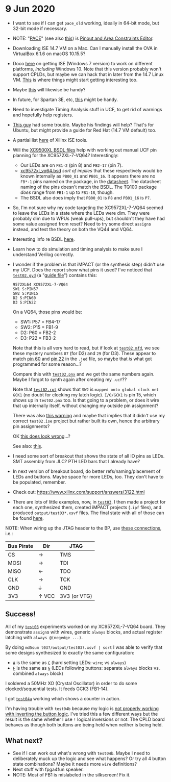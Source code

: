# 9 Jun 2020

*   I want to see if I can get `pace_old` working, ideally in 64-bit mode, but 32-bit mode if necessary.
*   NOTE: "[PACE](https://www.xilinx.com/support/documentation/sw_manuals/help/iseguide/mergedProjects/destech/html/cd_assigning_pins_in_chipviewer.htm#:~:text=PACE%20is%20a%20graphical%20interface,to%20a%20specific%20Xilinx%20device.&text=PACE%20allows%20you%20to%20make,you%20can%20automatically%20create%20a%20.)" (see also [this](https://www.xilinx.com/support/documentation/sw_manuals/xilinx11/ise_c_pin_assignment_pace.htm)) is [Pinout and Area Constraints Editor](https://www.xilinx.com/support/documentation/sw_manuals/help/iseguide/mergedProjects/pace/html/pace_b_overview.htm).
*   Downloading ISE 14.7 VM on a Mac. Can I manually install the OVA in VirtualBox 6.1.6 on macOS 10.15.5?
*   Doco [here](https://alchitry.com/pages/installing-ise) on getting ISE (Windows 7 version) to work on different platforms, *including* Windows 10. Note that this version probably won't support CPLDs, but maybe we can hack that in later from the 14.7 Linux VM. [This](https://alchitry.com/pages/installing-ise#:~:text=Creating%20a%20launcher%20in%20Linux) is where things might start getting interesting too.
*   Maybe [this](http://www.sethdepot.org/site/HdlLsiHardwareVendorsXilinxIseSW.html) will likewise be handy?
*   In future, for Spartan 3E, etc, [this](https://www.eevblog.com/forum/fpga/guide-getting-xilinx-ise-to-work-with-windows-8-64-bit/) might be handy.
*   Need to investigate Timing Analysis stuff in UCF, to get rid of warnings and hopefully help registers.
*   [This guy](https://www.philipzucker.com/install-webpack-ise-14-7-ubuntu-spartan-ax309-fpga-board/) had some trouble. Maybe his findings will help? That's for Ubuntu, but might provide a guide for Red Hat (14.7 VM default) too.
*   A partial list [here](http://www.siliconpr0n.com/eda/doku.php/xilinx:cli) of Xilinx ISE tools.
*   Will the [XC9500XL BSDL files](files/0021/xc9500xl.zip) help with working out manual UCF pin planning for the XC9572XL-7-VQ64? Interestingly:
    *   Our LEDs are on `FB1-2` (pin 8) and `FB2-17` (pin 7).
    *   [xc9572xl_vq64.bsd](files/0021/xc9572xl_vq64.bsd) *sort of implies* that these respectively would be known internally as `PB00_01` and `PB01_16`. It appears there are no `FB*-1` pins named on the package, in the [datasheet](https://www.xilinx.com/support/documentation/data_sheets/ds057.pdf#page=6). The datasheet naming of the pins doesn't match the BSDL. The TQ100 package *does* range from `FB1-1` up to `FB1-18`, though.
    *   The BSDL also does imply that `PB00_01` is `P8` and `PB01_16` is `P7`.
*   So, I'm not sure why my code targeting the XC9572XL-7-VQ64 seemed to leave the LEDs in a state where the LEDs were dim. They were probably dim due to WPUs (weak pull-ups), but shouldn't they have had some value assigned from reset? Need to try some direct `assign`s instead, and test the theory on both the VQ44 and VQ64.
*   Interesting info re BSDL [here](https://bsdl.info/details.htm?sid=e596df5721e3e10b88ca59b002289d77).
*   Learn how to do simulation and timing analysis to make sure I understand Verilog correctly.
*   I wonder if the problem is that iMPACT (or the synthesis step) didn't use my UCF. Does the report show what pins it used? I've noticed that [`test02.gyd`](https://github.com/algofoogle/sandpit/blob/4f4f00a3cd828e72d31a7270c61331c71f32281d/fpga/XC9572XL/test02/test02.gyd#L3) (a "[guide file](https://www.xilinx.com/support/answers/1270.html)") contains this:
    ```
    9572XL64 XC9572XL-7-VQ64
    SW1 S:PIN57
    SW2 S:PIN15
    D2 S:PIN60
    D3 S:PIN22
    ```
    On a VQ64, those pins would be:
    *   SW1: P57 = FB4-17
    *   SW2: P15 = FB1-9
    *   D2: P60 = FB2-2
    *   D3: P22 = FB3-2

    Note that this is all very hard to read, but if look at [`test02.mfd`](https://github.com/algofoogle/sandpit/blob/4f4f00a3cd828e72d31a7270c61331c71f32281d/fpga/XC9572XL/test02/test02.mfd#L21-L22), we see these mystery numbers `87` (for D2) and `29` (for D3). These appear to match [pin 60](https://github.com/algofoogle/sandpit/blob/master/fpga/XC9572XL/test02/test02.jed#L56) and [pin 22](https://github.com/algofoogle/sandpit/blob/master/fpga/XC9572XL/test02/test02.jed#L24) in the `.jed` file, so maybe that *is* what got programmed for some reason...?

    Compare this with [`test02.pnx`](https://github.com/algofoogle/sandpit/blob/master/fpga/XC9572XL/test02/test02.pnx) and we get the same numbers again. Maybe I forgot to synth again after creating my `.ucf`??

    Note that [`test02.rpt`](https://github.com/algofoogle/sandpit/blob/master/fpga/XC9572XL/test02/test02.rpt#L29) shows that `SW2` is `mapped onto global clock net GCK1` (no doubt for clocking my latch logic). `I/O/GCK1` is pin 15, which shows up in `test02.pnx` too. Is that going to a problem, or does it wire that up internally itself, without changing my outside pin assignment?

    There was also [this warning](https://github.com/algofoogle/sandpit/blob/4f4f00a3cd828e72d31a7270c61331c71f32281d/fpga/XC9572XL/test02/test02.rpt#L53-L54) and maybe that implies that it didn't use my correct `test02.ise` project but rather built its own, hence the arbitrary pin assignments?

    OK [this does look wrong](https://github.com/algofoogle/sandpit/blob/master/fpga/XC9572XL/test02/test02.rpt#L55-L85)...?

    See also: [this](https://www.xilinx.com/support/documentation/sw_manuals/xilinx11/pp_p_process_lock_pins.htm).
*   I need some sort of breakout that shows the state of all IO pins as LEDs. SMT assembly from JLC? PTH LED bars that I already have?
*   In next version of breakout board, do better refs/naming/placement of LEDs and buttons. Maybe space for more LEDs, too. They don't have to be populated, remember.
*   Check out: https://www.xilinx.com/support/answers/3122.html
*   There are lots of little examples, now, in [`test03`](https://github.com/algofoogle/sandpit/tree/fb17e4ad5422ae0667a7510ba713cb39aff6a90a/fpga/XC9572XL/test03). I then made a project for each one, synthesized them, created iMPACT projects (`.ipf` files), and produced `output/test03*.xsvf` files. The final state with all of those can be found [here](https://github.com/algofoogle/sandpit/tree/f33d0358548745e668be210acbe1dd5a4e81502c/fpga/XC9572XL/test03).

NOTE: When wiring up the JTAG header to the BP, use [these connections](http://dangerousprototypes.com/docs/Bus_Pirate_JTAG_XSVF_player#Connections), i.e.:

| Bus Pirate | Dir | JTAG |
|-|-|-|
| CS   | &rarr;   | TMS |
| MOSI | &rarr;   | TDI |
| MISO | &larr;   | TDO |
| CLK  | &rarr;   | TCK |
| GND  | &#x23da; | GND |
| 3V3  | &#x2191; VCC | 3V3 (or VTG) |

## Success!

All of my [`test03`](https://github.com/algofoogle/sandpit/tree/master/fpga/XC9572XL/test03) experiments worked on my XC9572XL-7-VQ64 board. They demonstrate `assign`s with wires, generic `always` blocks, and actual register latching with `always @(negedge ...)`.

By doing `md5sum t03?/output/test03?.xsvf | sort` I was able to verify that some designs synthesized to exactly the same configuration:

*   [`A`](https://github.com/algofoogle/sandpit/blob/master/fpga/XC9572XL/test03/t03a/test03a.v) is the same as [`C`](https://github.com/algofoogle/sandpit/blob/master/fpga/XC9572XL/test03/t03c/test03c.v) (hard setting LEDs: `wire`; vs `always`)
*   [`F`](https://github.com/algofoogle/sandpit/blob/master/fpga/XC9572XL/test03/t03f/test03f.v) is the same as [`G`](https://github.com/algofoogle/sandpit/blob/master/fpga/XC9572XL/test03/t03g/test03g.v) (LEDs following buttons: separate `always` blocks vs. combined `always` block)

I soldered a 50MHz XO (Crystal Oscillator) in order to do some clocked/sequential tests. It feeds GCK3 (FB1-14).

I got [`test04a`](https://github.com/algofoogle/sandpit/blob/master/fpga/XC9572XL/test04/t04a/test04a.v) working which shows a counter in action.

I'm having trouble with `test04b` because my logic is [not properly working with inverting the button logic](https://github.com/algofoogle/sandpit/blob/23d20a44d10f4152689e2b3657874f98726834ad/fpga/XC9572XL/test04/t04b/test04b.v#L30-L32). I've tried this a few different ways but the result is the same whether I use `!` logical inversions or not: The CPLD board behaves as though both buttons are being held when neither is being held.

## What next?

*   See if I can work out what's wrong with `test04b`. Maybe I need to deliberately muck up the logic and see what happens? Or try all 4 button state combinations? Maybe it needs more `wire` definitions?
*   Next stuff with fpga4fun speaker.
*   NOTE: Most of FB1 is mislabeled in the silkscreen! Fix it.

